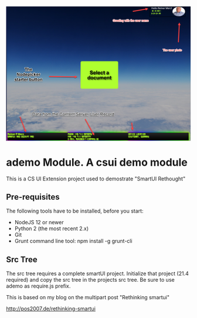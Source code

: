 ![decpad](stage1%20overview.png)
# ademo Module. A csui demo module

This is a CS UI Extension project used to demostrate "SmartUI Rethought"

## Pre-requisites

The following tools have to be installed, before you start:

* NodeJS 12 or newer
* Python 2 (the most recent 2.x)
* Git
* Grunt command line tool:
    npm install -g grunt-cli

## Src Tree
The src tree requires a complete smartUI project. Initialize that project (21.4 required) and copy the src tree
in the projects src tree. Be sure to use ademo as require.js prefix.

This is based on my blog on the multipart post "Rethinking smartui"

http://pos2007.de/rethinking-smartui


